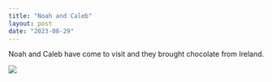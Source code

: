 ```yaml
---
title: "Noah and Caleb"
layout: post
date: "2023-08-29"
---
```


Noah and Caleb have come to visit and they brought chocolate from Ireland.

![](/assets/images/2023/20230808_234419-461x1024.jpg)
